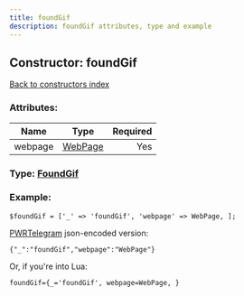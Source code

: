 ```yaml
---
title: foundGif
description: foundGif attributes, type and example
---
```

## Constructor: foundGif  
[Back to constructors index](index.md)



### Attributes:

| Name     |    Type       | Required |
|----------|:-------------:|---------:|
|webpage|[WebPage](../types/WebPage.md) | Yes|



### Type: [FoundGif](../types/FoundGif.md)


### Example:

```
$foundGif = ['_' => 'foundGif', 'webpage' => WebPage, ];
```  

[PWRTelegram](https://pwrtelegram.xyz) json-encoded version:

```
{"_":"foundGif","webpage":"WebPage"}
```


Or, if you're into Lua:  


```
foundGif={_='foundGif', webpage=WebPage, }

```


